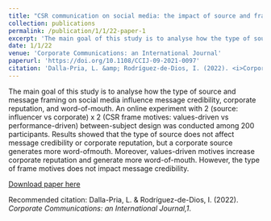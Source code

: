```yaml
---
title: "CSR communication on social media: the impact of source and framing on message credibility, corporate reputation and WOM"
collection: publications
permalink: /publication/1/1/22-paper-1
excerpt: 'The main goal of this study is to analyse how the type of source and message framing on social media influence message credibility, corporate reputation, and word-of-mouth. An online experiment with 2 (source: influencer vs corporate) x 2 (CSR frame motives: values-driven vs performance-driven) between-subject design was conducted among 200 participants. Results showed that the type of source does not affect message credibility or corporate reputation, but a corporate source generates more word-ofmouth. Moreover, values-driven motives increase corporate reputation and generate more word-of-mouth. However, the type of frame motives does not impact message credibility.'
date: 1/1/22
venue: 'Corporate Communications: an International Journal'
paperurl: 'https://doi.org/10.1108/CCIJ-09-2021-0097'
citation: 'Dalla-Pria, L. &amp; Rodríguez-de-Dios, I. (2022). <i>Corporate Communications: an International Journal,1</i>. '
---
```

The main goal of this study is to analyse how the type of source and message framing on social media influence message credibility, corporate reputation, and word-of-mouth. An online experiment with 2 (source: influencer vs corporate) x 2 (CSR frame motives: values-driven vs performance-driven) between-subject design was conducted among 200 participants. Results showed that the type of source does not affect message credibility or corporate reputation, but a corporate source generates more word-ofmouth. Moreover, values-driven motives increase corporate reputation and generate more word-of-mouth. However, the type of frame motives does not impact message credibility.

[Download paper here](https://doi.org/10.1108/CCIJ-09-2021-0097)

Recommended citation: Dalla-Pria, L. & Rodríguez-de-Dios, I. (2022). <i>Corporate Communications: an International Journal,1</i>. 